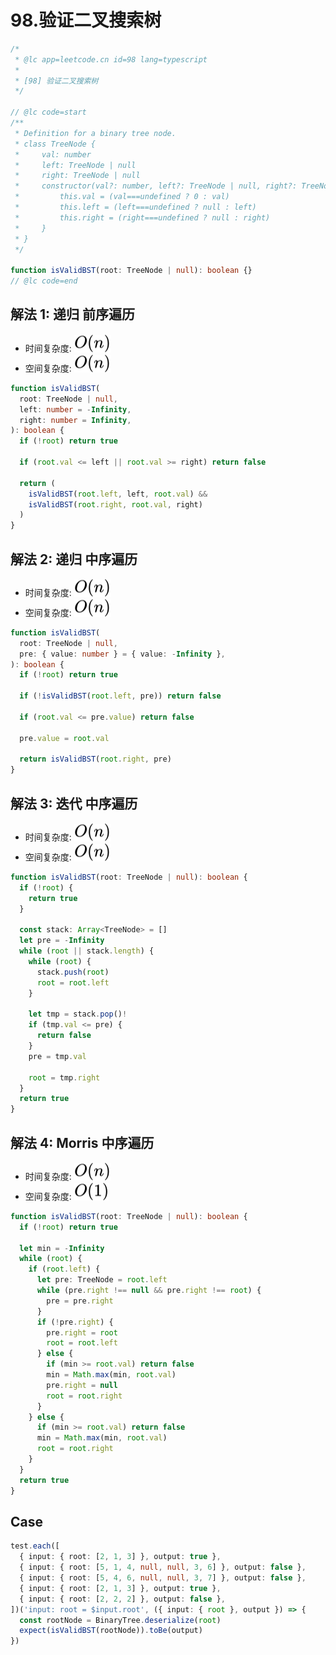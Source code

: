 # 98.验证二叉搜索树

```ts
/*
 * @lc app=leetcode.cn id=98 lang=typescript
 *
 * [98] 验证二叉搜索树
 */

// @lc code=start
/**
 * Definition for a binary tree node.
 * class TreeNode {
 *     val: number
 *     left: TreeNode | null
 *     right: TreeNode | null
 *     constructor(val?: number, left?: TreeNode | null, right?: TreeNode | null) {
 *         this.val = (val===undefined ? 0 : val)
 *         this.left = (left===undefined ? null : left)
 *         this.right = (right===undefined ? null : right)
 *     }
 * }
 */

function isValidBST(root: TreeNode | null): boolean {}
// @lc code=end
```

## 解法 1: 递归 前序遍历

- 时间复杂度: <!-- $O(n)$ --> <img style="transform: translateY(0.1em); background: white;" src="./svg/o-n.svg" alt="O(n)">
- 空间复杂度: <!-- $O(n)$ --> <img style="transform: translateY(0.1em); background: white;" src="./svg/o-n.svg" alt="O(n)">

```ts
function isValidBST(
  root: TreeNode | null,
  left: number = -Infinity,
  right: number = Infinity,
): boolean {
  if (!root) return true

  if (root.val <= left || root.val >= right) return false

  return (
    isValidBST(root.left, left, root.val) &&
    isValidBST(root.right, root.val, right)
  )
}
```

## 解法 2: 递归 中序遍历

- 时间复杂度: <!-- $O(n)$ --> <img style="transform: translateY(0.1em); background: white;" src="./svg/o-n.svg" alt="O(n)">
- 空间复杂度: <!-- $O(n)$ --> <img style="transform: translateY(0.1em); background: white;" src="./svg/o-n.svg" alt="O(n)">

```ts
function isValidBST(
  root: TreeNode | null,
  pre: { value: number } = { value: -Infinity },
): boolean {
  if (!root) return true

  if (!isValidBST(root.left, pre)) return false

  if (root.val <= pre.value) return false

  pre.value = root.val

  return isValidBST(root.right, pre)
}
```

## 解法 3: 迭代 中序遍历

- 时间复杂度: <!-- $O(n)$ --> <img style="transform: translateY(0.1em); background: white;" src="./svg/o-n.svg" alt="O(n)">
- 空间复杂度: <!-- $O(n)$ --> <img style="transform: translateY(0.1em); background: white;" src="./svg/o-n.svg" alt="O(n)">

```ts
function isValidBST(root: TreeNode | null): boolean {
  if (!root) {
    return true
  }

  const stack: Array<TreeNode> = []
  let pre = -Infinity
  while (root || stack.length) {
    while (root) {
      stack.push(root)
      root = root.left
    }

    let tmp = stack.pop()!
    if (tmp.val <= pre) {
      return false
    }
    pre = tmp.val

    root = tmp.right
  }
  return true
}
```

## 解法 4: Morris 中序遍历

- 时间复杂度: <!-- $O(n)$ --> <img style="transform: translateY(0.1em); background: white;" src="./svg/o-n.svg" alt="O(n)">
- 空间复杂度: <!-- $O(1)$ --> <img style="transform: translateY(0.1em); background: white;" src="./svg/o-1.svg" alt="O(1)">

```ts
function isValidBST(root: TreeNode | null): boolean {
  if (!root) return true

  let min = -Infinity
  while (root) {
    if (root.left) {
      let pre: TreeNode = root.left
      while (pre.right !== null && pre.right !== root) {
        pre = pre.right
      }
      if (!pre.right) {
        pre.right = root
        root = root.left
      } else {
        if (min >= root.val) return false
        min = Math.max(min, root.val)
        pre.right = null
        root = root.right
      }
    } else {
      if (min >= root.val) return false
      min = Math.max(min, root.val)
      root = root.right
    }
  }
  return true
}
```

## Case

```ts
test.each([
  { input: { root: [2, 1, 3] }, output: true },
  { input: { root: [5, 1, 4, null, null, 3, 6] }, output: false },
  { input: { root: [5, 4, 6, null, null, 3, 7] }, output: false },
  { input: { root: [2, 1, 3] }, output: true },
  { input: { root: [2, 2, 2] }, output: false },
])('input: root = $input.root', ({ input: { root }, output }) => {
  const rootNode = BinaryTree.deserialize(root)
  expect(isValidBST(rootNode)).toBe(output)
})
```
